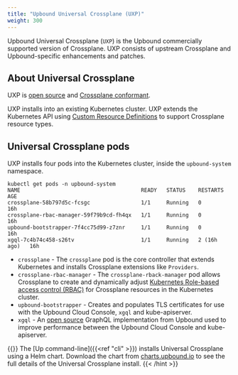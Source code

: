 ```yaml
---
title: "Upbound Universal Crossplane (UXP)"
weight: 300
---
```


Upbound Universal Crossplane (`UXP`) is the Upbound commercially supported version of Crossplane. UXP consists of upstream Crossplane and Upbound-specific enhancements and patches.

## About Universal Crossplane
UXP is [open source](https://github.com/upbound/universal-crossplane) and [Crossplane conformant](https://github.com/cncf/crossplane-conformance).

UXP installs into an existing Kubernetes cluster. UXP extends the Kubernetes API using [Custom Resource Definitions](https://kubernetes.io/docs/concepts/extend-kubernetes/api-extension/custom-resources/) to support Crossplane resource types. 

## Universal Crossplane pods
UXP installs four pods into the Kubernetes cluster, inside the `upbound-system` namespace.

```shell
kubectl get pods -n upbound-system
NAME                                      READY   STATUS    RESTARTS      AGE
crossplane-58b797d5c-fcsgc                1/1     Running   0             16h
crossplane-rbac-manager-59f79b9cd-fh4qx   1/1     Running   0             16h
upbound-bootstrapper-7f4cc75d99-z7znr     1/1     Running   0             16h
xgql-7c4b74c458-s26tv                     1/1     Running   2 (16h ago)   16h
```

* `crossplane` - The `crossplane` pod is the core controller that extends Kubernetes and installs Crossplane extensions like `Providers`.
* `crossplane-rbac-manager` - The `crossplane-rback-manager` pod allows Crossplane to create and dynamically adjust [Kubernetes Role-based access control (RBAC)](https://kubernetes.io/docs/reference/access-authn-authz/rbac/) for Crossplane resources in the Kubernetes cluster. 
* `upbound-bootstrapper` - Creates and populates TLS certificates for use with the Upbound Cloud Console, `xgql` and kube-apiserver. 
* `xgql` - An [open source](https://github.com/upbound/xgql/) GraphQL implementation from Upbound used to improve performance between the Upbound Cloud Console and kube-apiserver.

{{<hint type="info" >}}
The [Up command-line]({{<ref "cli" >}}) installs Universal Crossplane using a Helm chart. Download the chart from [charts.upbound.io](https://charts.upbound.io/main/) to see the full details of the Universal Crossplane install.
{{< /hint >}}
